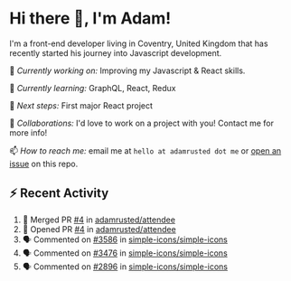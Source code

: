# Hi there 👋, I'm Adam!

I'm a front-end developer living in Coventry, United Kingdom that has recently started his journey into Javascript development.

🔨 *Currently working on:* Improving my Javascript & React skills.

🌱 *Currently learning:* GraphQL, React, Redux

🎯 *Next steps:* First major React project

🤝 *Collaborations:* I'd love to work on a project with you! Contact me for more info!

📫 *How to reach me:* email me at `hello at adamrusted dot me` or [open an issue](https://github.com/adamrusted/adamrusted/issues/new) on this repo.

## :zap: Recent Activity
<!--START_SECTION:activity-->
1. 🎉 Merged PR [#4](https://github.com/adamrusted/attendee/pull/4) in [adamrusted/attendee](https://github.com/adamrusted/attendee)
2. 💪 Opened PR [#4](https://github.com/adamrusted/attendee/pull/4) in [adamrusted/attendee](https://github.com/adamrusted/attendee)
3. 🗣 Commented on [#3586](https://github.com/simple-icons/simple-icons/issues/3586) in [simple-icons/simple-icons](https://github.com/simple-icons/simple-icons)
4. 🗣 Commented on [#3476](https://github.com/simple-icons/simple-icons/issues/3476) in [simple-icons/simple-icons](https://github.com/simple-icons/simple-icons)
5. 🗣 Commented on [#2896](https://github.com/simple-icons/simple-icons/issues/2896) in [simple-icons/simple-icons](https://github.com/simple-icons/simple-icons)
<!--END_SECTION:activity-->
